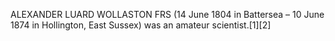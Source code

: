 ALEXANDER LUARD WOLLASTON FRS (14 June 1804 in Battersea – 10 June 1874 in Hollington, East Sussex) was an amateur scientist.[1][2]
